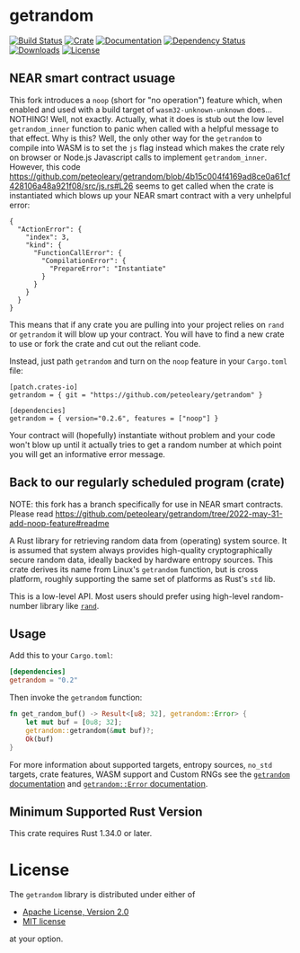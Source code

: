 # getrandom

[![Build Status]][GitHub Actions] [![Crate]][crates.io] [![Documentation]][docs.rs] [![Dependency Status]][deps.rs] [![Downloads]][crates.io] [![License]][LICENSE-MIT]

[GitHub Actions]: https://github.com/rust-random/getrandom/actions?query=workflow:Tests+branch:master
[Build Status]: https://github.com/rust-random/getrandom/workflows/Tests/badge.svg?branch=master
[crates.io]: https://crates.io/crates/getrandom
[Crate]: https://img.shields.io/crates/v/getrandom
[docs.rs]: https://docs.rs/getrandom
[Documentation]: https://docs.rs/getrandom/badge.svg
[deps.rs]: https://deps.rs/repo/github/rust-random/getrandom
[Dependency Status]: https://deps.rs/repo/github/rust-random/getrandom/status.svg
[Downloads]: https://img.shields.io/crates/d/getrandom
[LICENSE-MIT]: https://raw.githubusercontent.com/rust-random/getrandom/master/LICENSE-MIT
[License]: https://img.shields.io/crates/l/getrandom

## NEAR smart contract usuage

This fork introduces a `noop` (short for "no operation") feature which, when enabled and used with a build target of `wasm32-unknown-unknown` does... NOTHING! Well, not exactly. Actually, what it does is stub out the low level `getrandom_inner` function to panic when called with a helpful message to that effect. Why is this? Well, the only other way for the `getrandom` to compile into WASM is to set the `js` flag instead which makes the crate rely on browser or Node.js Javascript calls to implement `getrandom_inner`. However, this code https://github.com/peteoleary/getrandom/blob/4b15c004f4169ad8ce0a61cf428106a48a921f08/src/js.rs#L26 seems to get called when the crate is instantiated which blows up your NEAR smart contract with a very unhelpful error:

```
{
  "ActionError": {
    "index": 3,
    "kind": {
      "FunctionCallError": {
        "CompilationError": {
          "PrepareError": "Instantiate"
        }
      }
    }
  }
}
```

This means that if any crate you are pulling into your project relies on `rand` or `getrandom` it will blow up your contract. You will have to find a new crate to use or fork the crate and cut out the reliant code.

Instead, just path `getrandom` and turn on the `noop` feature in your `Cargo.toml` file:

```
[patch.crates-io]
getrandom = { git = "https://github.com/peteoleary/getrandom" }

[dependencies]
getrandom = { version="0.2.6", features = ["noop"] }
```

Your contract will (hopefully) instantiate without problem and your code won't blow up until it actually tries to get a random number at which point you will get an informative error message.

## Back to our regularly scheduled program (crate)

NOTE: this fork has a branch specifically for use in NEAR smart contracts. Please read https://github.com/peteoleary/getrandom/tree/2022-may-31-add-noop-feature#readme

A Rust library for retrieving random data from (operating) system source. It is
assumed that system always provides high-quality cryptographically secure random
data, ideally backed by hardware entropy sources. This crate derives its name
from Linux's `getrandom` function, but is cross platform, roughly supporting
the same set of platforms as Rust's `std` lib.

This is a low-level API. Most users should prefer using high-level random-number
library like [`rand`].

[`rand`]: https://crates.io/crates/rand

## Usage

Add this to your `Cargo.toml`:

```toml
[dependencies]
getrandom = "0.2"
```

Then invoke the `getrandom` function:

```rust
fn get_random_buf() -> Result<[u8; 32], getrandom::Error> {
    let mut buf = [0u8; 32];
    getrandom::getrandom(&mut buf)?;
    Ok(buf)
}
```

For more information about supported targets, entropy sources, `no_std` targets,
crate features, WASM support and Custom RNGs see the
[`getrandom` documentation](https://docs.rs/getrandom/latest) and
[`getrandom::Error` documentation](https://docs.rs/getrandom/latest/getrandom/struct.Error.html).

## Minimum Supported Rust Version

This crate requires Rust 1.34.0 or later.

# License

The `getrandom` library is distributed under either of

 * [Apache License, Version 2.0](LICENSE-APACHE)
 * [MIT license](LICENSE-MIT)

at your option.
